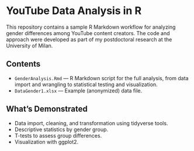# YouTube Data Analysis in R

This repository contains a sample R Markdown workflow for analyzing gender differences among YouTube content creators. The code and approach were developed as part of my postdoctoral research at the University of Milan.

## Contents

- `GenderAnalysis.Rmd` — R Markdown script for the full analysis, from data import and wrangling to statistical testing and visualization.
- `DataGender1.xlsx` — Example (anonymized) data file.

## What’s Demonstrated

- Data import, cleaning, and transformation using tidyverse tools.
- Descriptive statistics by gender group.
- T-tests to assess group differences.
- Visualization with ggplot2.
